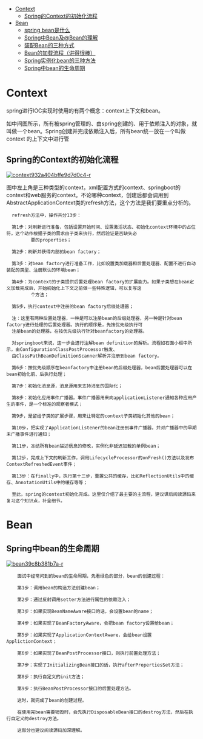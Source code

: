 * [Context](#Context)
  * [Spring的Context的初始化流程](#Spring的Context的初始化流程)
* [Bean](#Bean)
  * [spring bean是什么](https://www.awaimai.com/2596.html)
  * [Spring中Bean及@Bean的理解](https://www.cnblogs.com/bossen/p/5824067.html)
  * [装配Bean的三种方式](https://www.bilibili.com/video/av64742878?p=11)
  * [Bean的加载流程（讲得很棒）](https://blog.csdn.net/weixin_38278878/article/details/81408403)
  * [Spring实例化bean的三种方法](https://www.cnblogs.com/liwendeboke/p/6228129.html)
  * [Spring中bean的生命周期](#Spring中bean的生命周期)

# Context
  
spring进行IOC实现时使用的有两个概念：context上下文和bean。

如中间图所示，所有被spring管理的、由spring创建的、用于依赖注入的对象，就叫做一个bean。Spring创建并完成依赖注入后，所有bean统一放在一个叫做context
的上下文中进行管

## Spring的Context的初始化流程

<a href="https://ibb.co/NyYF7bC"><img src="https://i.ibb.co/5Rc12w4/context932a404bffe9d7d0c4-r.jpg" alt="context932a404bffe9d7d0c4-r" border="0"></a>

图中左上角是三种类型的context，xml配置方式的context、springboot的context和web服务的context。不论哪种context，创建后都会调用到AbstractApplicationContext类的refresh方法，这个方法是我们要重点分析的。

      refresh方法中，操作共分13步：

      第1步：对刷新进行准备，包括设置开始时间、设置激活状态、初始化context环境中的占位符，这个动作根据子类的需求由子类来执行，然后验证是否缺失必
             要的properties；

      第2步：刷新并获得内部的bean factory；

      第3步：对bean factory进行准备工作，比如设置类加载器和后置处理器、配置不进行自动装配的类型、注册默认的环境bean；

      第4步：为context的子类提供后置处理bean factory的扩展能力。如果子类想在bean定义加载完成后，开始初始化上下文之前做一些特殊逻辑，可以复写这
             个方法；

      第5步，执行context中注册的bean factory后缀处理器；

      注：这里有两种后置处理器，一种是可以注册bean的后缀处理器，另一种是针对bean factory进行处理的后置处理器。执行的顺序是，先按优先级执行可
      注册bean的处理器，在按优先级执行针对beanfactory的处理器。

      对springboot来说，这一步会进行注解bean definition的解析。流程如右面小框中所示，由ConfigurationClassPostProcessor触发、
      由ClassPathBeanDefinitionScanner解析并注册到bean factory。

      第6步：按优先级顺序在beanfactory中注册bean的后缀处理器，bean后置处理器可以在bean初始化前、后执行处理；

      第7步：初始化消息源，消息源用来支持消息的国际化；

      第8步：初始化应用事件广播器。事件广播器用来向applicationListener通知各种应用产生的事件，是一个标准的观察者模式；

      第9步，是留给子类的扩展步骤，用来让特定的context子类初始化其他的bean；

      第10步，把实现了ApplicationListener的bean注册到事件广播器，并对广播器中的早期未广播事件进行通知；

      第11步，冻结所有bean描述信息的修改，实例化非延迟加载的单例bean；

      第12步，完成上下文的刷新工作，调用LifecycleProcessor的onFresh()方法以及发布ContextRefreshedEvent事件；

      第13步：在finally中，执行第十三步，重置公共的缓存，比如ReflectionUtils中的缓存、AnnotationUtils中的缓存等等；

      至此，spring的context初始化完成。这里仅介绍了最主要的主流程，建议课后阅读源码来复习这个知识点，补全细节。


# Bean

## Spring中bean的生命周期

<a href="https://ibb.co/bbsgfpF"><img src="https://i.ibb.co/xF1S4VY/bean39c8b381b7a-r.jpg" alt="bean39c8b381b7a-r" border="0"></a>

        面试中经常问到的bean的生命周期，先看绿色的部分，bean的创建过程：

        第1步：调用bean的构造方法创建bean；

        第2步：通过反射调用setter方法进行属性的依赖注入；

        第3步：如果实现BeanNameAware接口的话，会设置bean的name；

        第4步：如果实现了BeanFactoryAware，会把bean factory设置给bean；

        第5步：如果实现了ApplicationContextAware，会给bean设置ApplictionContext；

        第6步：如果实现了BeanPostProcessor接口，则执行前置处理方法；

        第7步：实现了InitializingBean接口的话，执行afterPropertiesSet方法；

        第8步：执行自定义的init方法；

        第9步：执行BeanPostProcessor接口的后置处理方法。

        这时，就完成了bean的创建过程。

        在使用完bean需要销毁时，会先执行DisposableBean接口的destroy方法，然后在执行自定义的destroy方法。

        这部分也建议阅读源码加深理解。


